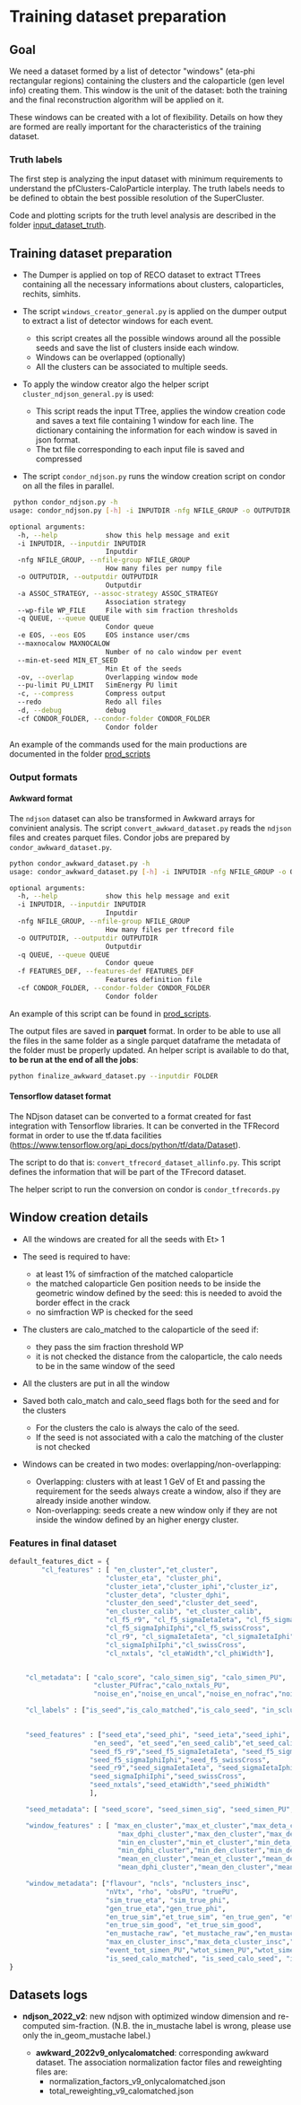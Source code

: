 # Training dataset preparation

## Goal
We need a dataset formed by a list of detector "windows" (eta-phi rectangular regions) containing the clusters and the caloparticle (gen level info) creating them. This window is the unit of the dataset:  both the training and the final reconstruction algorithm will be applied on it. 

These windows can be created with a lot of flexibility. Details on how they are formed are really important for the
characteristics of the training dataset. 

### Truth labels
The first step is analyzing the input dataset with minimum requirements to understand the pfClusters-CaloParticle
interplay. The truth labels needs to be defined to obtain the best possible resolution of the SuperCluster. 

Code and plotting scripts for the truth level analysis are described in the folder [input_dataset_truth](./input_dataset_truth/).

## Training dataset preparation

- The Dumper is applied on top of RECO dataset to extract TTrees containing all the necessary informations about clusters, caloparticles, rechits, simhits. 
- The script `windows_creator_general.py` is applied on the dumper output to extract a list of detector windows for each event. 
    - this script creates all the possible windows around all the possible seeds and save the list of clusters inside
 each window.
    - Windows can be overlapped (optionally)
    - All the clusters can be associated to multiple seeds. 
    
- To apply the window creator algo the helper script `cluster_ndjson_general.py` is used:
  - This script reads the input TTree, applies the window creation code and saves a text file containing 1 window for each line. The dictionary containing the information for each window is saved in json format. 
  - The txt file corresponding to each input file is saved and compressed
  
- The script `condor_ndjson.py` runs the window creation script on condor on all the files in parallel. 

```bash
 python condor_ndjson.py -h
usage: condor_ndjson.py [-h] -i INPUTDIR -nfg NFILE_GROUP -o OUTPUTDIR -a ASSOC_STRATEGY [--wp-file WP_FILE] -q QUEUE [-e EOS] [--maxnocalow MAXNOCALOW] [--min-et-seed MIN_ET_SEED] [-ov] [--pu-limit PU_LIMIT] [-c] [--redo] [-d] [-cf CONDOR_FOLDER]

optional arguments:
  -h, --help            show this help message and exit
  -i INPUTDIR, --inputdir INPUTDIR
                        Inputdir
  -nfg NFILE_GROUP, --nfile-group NFILE_GROUP
                        How many files per numpy file
  -o OUTPUTDIR, --outputdir OUTPUTDIR
                        Outputdir
  -a ASSOC_STRATEGY, --assoc-strategy ASSOC_STRATEGY
                        Association strategy
  --wp-file WP_FILE     File with sim fraction thresholds
  -q QUEUE, --queue QUEUE
                        Condor queue
  -e EOS, --eos EOS     EOS instance user/cms
  --maxnocalow MAXNOCALOW
                        Number of no calo window per event
  --min-et-seed MIN_ET_SEED
                        Min Et of the seeds
  -ov, --overlap        Overlapping window mode
  --pu-limit PU_LIMIT   SimEnergy PU limit
  -c, --compress        Compress output
  --redo                Redo all files
  -d, --debug           debug
  -cf CONDOR_FOLDER, --condor-folder CONDOR_FOLDER
                        Condor folder
```

An example of the commands used for the main productions are documented in the folder [prod_scripts](./prod_scritps)

### Output formats


#### Awkward format
The `ndjson` dataset can also be transformed in Awkward arrays for convinient analysis. 
The script `convert_awkward_dataset.py` reads the `ndjson` files and creates parquet files.
Condor jobs are prepared by `condor_awkward_dataset.py`.

```bash
python condor_awkward_dataset.py -h
usage: condor_awkward_dataset.py [-h] -i INPUTDIR -nfg NFILE_GROUP -o OUTPUTDIR -q QUEUE [-f FEATURES_DEF] [-cf CONDOR_FOLDER]

optional arguments:
  -h, --help            show this help message and exit
  -i INPUTDIR, --inputdir INPUTDIR
                        Inputdir
  -nfg NFILE_GROUP, --nfile-group NFILE_GROUP
                        How many files per tfrecord file
  -o OUTPUTDIR, --outputdir OUTPUTDIR
                        Outputdir
  -q QUEUE, --queue QUEUE
                        Condor queue
  -f FEATURES_DEF, --features-def FEATURES_DEF
                        Features definition file
  -cf CONDOR_FOLDER, --condor-folder CONDOR_FOLDER
                        Condor folder
```
An example of this script can be found in [prod_scripts](./prod_scritps/awkward_2022v1.sh).

The output files are saved in **parquet** format. In order to be able to use all the files in the same folder as a
single parquet dataframe the metadata of the folder must be properly updated. 
An helper script is available to do that, **to be run at the end of all the jobs**: 

```bash
python finalize_awkward_dataset.py --inputdir FOLDER
```


#### Tensorflow dataset format

The NDjson dataset can be converted to a format created for fast integration with Tensorflow libraries. 
It can be converted in the TFRecord format in order to use the tf.data facilities (https://www.tensorflow.org/api_docs/python/tf/data/Dataset). 

The script to do that is: `convert_tfrecord_dataset_allinfo.py`. This script defines the information that will be part of the TFrecord dataset. 

The helper script to run the conversion on condor is `condor_tfrecords.py`

## Window creation details

- All the windows are created for all the seeds with Et> 1
- The seed is required to have:
  - at least 1% of simfraction of the matched caloparticle
  - the matched caloparticle Gen position  needs to be inside the geometric window defined by the seed: this is needed
  to avoid the border effect in the crack
  - no simfraction WP is checked for the seed

- The clusters are calo_matched to the caloparticle of the seed if:
  - they pass the sim fraction threshold WP
  - it is not checked the distance from the caloparticle, the calo needs to be in the same window of the seed

- All the clusters are put in all the window

- Saved both calo_match and calo_seed flags both for the seed and for the clusters
  - For the clusters the calo is always the calo of the seed. 
  - If the seed is not associated with a calo the matching of the cluster is not checked

- Windows can be created in two modes: overlapping/non-overlapping:
  - Overlapping: clusters with at least 1 GeV of Et and passing the requirement for the seeds always create a window,
    also if they are already inside another window. 
  - Non-overlapping: seeds create a new window only if they are not inside the window defined by an higher energy
    cluster. 




### Features in final dataset


```python
default_features_dict = {
        "cl_features" : [ "en_cluster","et_cluster",
                        "cluster_eta", "cluster_phi", 
                        "cluster_ieta","cluster_iphi","cluster_iz",
                        "cluster_deta", "cluster_dphi",
                        "cluster_den_seed","cluster_det_seed",
                        "en_cluster_calib", "et_cluster_calib",
                        "cl_f5_r9", "cl_f5_sigmaIetaIeta", "cl_f5_sigmaIetaIphi",
                        "cl_f5_sigmaIphiIphi","cl_f5_swissCross",
                        "cl_r9", "cl_sigmaIetaIeta", "cl_sigmaIetaIphi",
                        "cl_sigmaIphiIphi","cl_swissCross",
                        "cl_nxtals", "cl_etaWidth","cl_phiWidth"],


    "cl_metadata": [ "calo_score", "calo_simen_sig", "calo_simen_PU",
                     "cluster_PUfrac","calo_nxtals_PU",
                     "noise_en","noise_en_uncal","noise_en_nofrac","noise_en_uncal_nofrac" ],

    "cl_labels" : ["is_seed","is_calo_matched","is_calo_seed", "in_scluster","in_geom_mustache","in_mustache"],

    
    "seed_features" : ["seed_eta","seed_phi", "seed_ieta","seed_iphi", "seed_iz", 
                     "en_seed", "et_seed","en_seed_calib","et_seed_calib",
                    "seed_f5_r9","seed_f5_sigmaIetaIeta", "seed_f5_sigmaIetaIphi",
                    "seed_f5_sigmaIphiIphi","seed_f5_swissCross",
                    "seed_r9","seed_sigmaIetaIeta", "seed_sigmaIetaIphi",
                    "seed_sigmaIphiIphi","seed_swissCross",
                    "seed_nxtals","seed_etaWidth","seed_phiWidth"
                    ],

    "seed_metadata": [ "seed_score", "seed_simen_sig", "seed_simen_PU", "seed_PUfrac"],

    "window_features" : [ "max_en_cluster","max_et_cluster","max_deta_cluster",
                           "max_dphi_cluster","max_den_cluster","max_det_cluster",
                           "min_en_cluster","min_et_cluster","min_deta_cluster",
                           "min_dphi_cluster","min_den_cluster","min_det_cluster",
                           "mean_en_cluster","mean_et_cluster","mean_deta_cluster",
                           "mean_dphi_cluster","mean_den_cluster","mean_det_cluster" ],

    "window_metadata": ["flavour", "ncls", "nclusters_insc",
                        "nVtx", "rho", "obsPU", "truePU",
                        "sim_true_eta", "sim_true_phi",  
                        "gen_true_eta","gen_true_phi",
                        "en_true_sim","et_true_sim", "en_true_gen", "et_true_gen",
                        "en_true_sim_good", "et_true_sim_good",
                        "en_mustache_raw", "et_mustache_raw","en_mustache_calib", "et_mustache_calib",
                        "max_en_cluster_insc","max_deta_cluster_insc","max_dphi_cluster_insc",
                        "event_tot_simen_PU","wtot_simen_PU","wtot_simen_sig",
                        "is_seed_calo_matched", "is_seed_calo_seed", "is_seed_mustache_matched"],
}

```


## Datasets logs

- **ndjson_2022_v2**: new ndjson with optimized window dimension and re-computed sim-fraction. (N.B. the in_mustache
  label is wrong, please use only the in_geom_mustache label.)
  
   - **awkward_2022v9_onlycalomatched**:  corresponding awkward dataset. The association normalization factor files and
     reweighting files are:
     - normalization_factors_v9_onlycalomatched.json
     - total_reweighting_v9_calomatched.json
